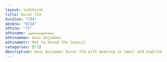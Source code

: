 ```yaml
---
layout: indikural
title: Kural 724
kuralno: "724"
abskno: "0724"
athino: "73"
athiname: அவையஞ்சாமை
athinameen: Avai Anjaamai
athinametr: Not to dread the Council
categories: [73]
description: Avai Anjaamai kural 724 with meaning in tamil and english 
---
```


